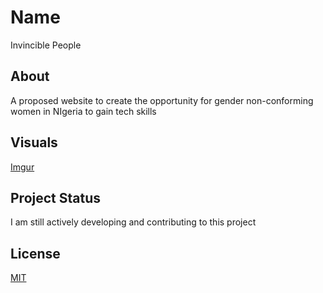 # Name

Invincible People

## About

A proposed website to create the opportunity for gender non-conforming women in NIgeria to gain tech skills

## Visuals

[Imgur](https://i.imgur.com/2Qvf3ID.png)

## Project Status
I am still actively developing and contributing to this project









## License
[MIT](https://choosealicense.com/licenses/mit/)